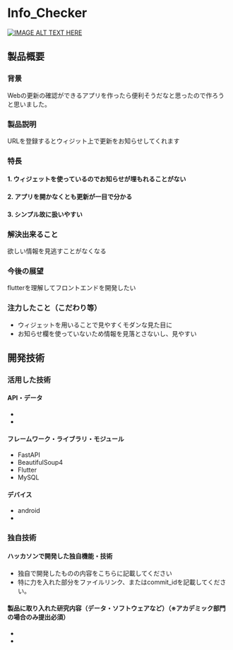 # Info_Checker

[![IMAGE ALT TEXT HERE](https://jphacks.com/wp-content/uploads/2022/08/JPHACKS2022_ogp.jpg)](https://www.youtube.com/watch?v=LUPQFB4QyVo)

## 製品概要
### 背景
Webの更新の確認ができるアプリを作ったら便利そうだなと思ったので作ろうと思いました。
### 製品説明
URLを登録するとウィジット上で更新をお知らせしてくれます
### 特長
#### 1. ウィジェットを使っているのでお知らせが埋もれることがない
#### 2. アプリを開かなくとも更新が一目で分かる
#### 3. シンプル故に扱いやすい

### 解決出来ること
欲しい情報を見逃すことがなくなる
### 今後の展望
flutterを理解してフロントエンドを開発したい

### 注力したこと（こだわり等）
* ウィジェットを用いることで見やすくモダンな見た目に
* お知らせ欄を使っていないため情報を見落とさないし、見やすい

## 開発技術
### 活用した技術
#### API・データ
* 
* 

#### フレームワーク・ライブラリ・モジュール
* FastAPI
* BeautifulSoup4
* Flutter
* MySQL

#### デバイス
* android
* 

### 独自技術
#### ハッカソンで開発した独自機能・技術
* 独自で開発したものの内容をこちらに記載してください
* 特に力を入れた部分をファイルリンク、またはcommit_idを記載してください。

#### 製品に取り入れた研究内容（データ・ソフトウェアなど）（※アカデミック部門の場合のみ提出必須）
* 
* 
